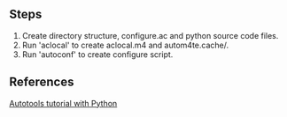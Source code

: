 Steps
-----

1. Create directory structure, configure.ac and python source code files.
2. Run 'aclocal' to create aclocal.m4 and autom4te.cache/.
3. Run 'autoconf' to create configure script.

References
----------

[Autotools tutorial with Python](http://www.micahcarrick.com/tutorials/autotools-tutorial-python-gtk/getting-started.html)

